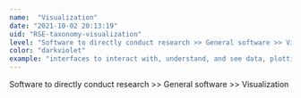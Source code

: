 ```yaml
---
name:  "Visualization"
date: "2021-10-02 20:13:19"
uid: "RSE-taxonomy-visualization"
level: "Software to directly conduct research >> General software >> Visualization"
color: "darkviolet"
example: "interfaces to interact with, understand, and see data, plotting tools" 
---
```


Software to directly conduct research >> General software >> Visualization